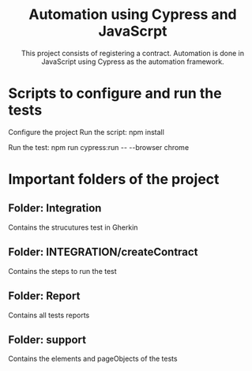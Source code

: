 <h1 align="center">Automation using Cypress and JavaScrpt</h1>
<p align="center">This project consists of registering a contract. Automation is done in JavaScript using Cypress as the automation framework.</p>

# Scripts to configure and run the tests

Configure the project
Run the script: npm install

Run the test: 
npm run cypress:run -- --browser chrome


# Important folders of the project
## Folder: Integration
Contains the strucutures test in Gherkin

## Folder: INTEGRATION/createContract
Contains the steps to run the test

## Folder: Report
Contains all tests reports

## Folder: support
Contains the elements and pageObjects of the tests